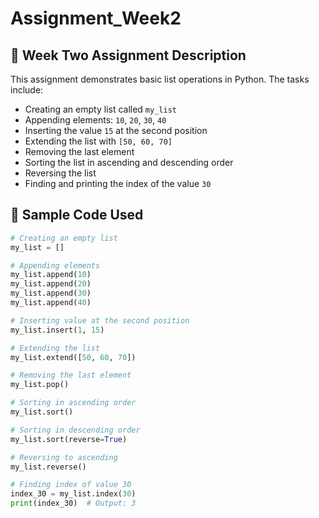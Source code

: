# Assignment_Week2

## 📘 Week Two Assignment Description

This assignment demonstrates basic list operations in Python. The tasks include:

- Creating an empty list called `my_list`
- Appending elements: `10`, `20`, `30`, `40`
- Inserting the value `15` at the second position
- Extending the list with `[50, 60, 70]`
- Removing the last element
- Sorting the list in ascending and descending order
- Reversing the list
- Finding and printing the index of the value `30`

## 🧠 Sample Code Used

```python
# Creating an empty list
my_list = []

# Appending elements
my_list.append(10)
my_list.append(20)
my_list.append(30)
my_list.append(40)

# Inserting value at the second position
my_list.insert(1, 15)

# Extending the list
my_list.extend([50, 60, 70])

# Removing the last element
my_list.pop()

# Sorting in ascending order
my_list.sort()

# Sorting in descending order
my_list.sort(reverse=True)

# Reversing to ascending
my_list.reverse()

# Finding index of value 30
index_30 = my_list.index(30)
print(index_30)  # Output: 3
